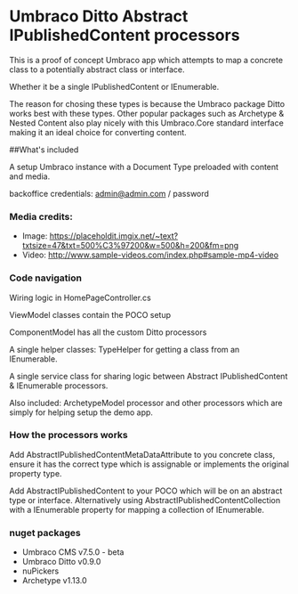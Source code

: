 # Umbraco Ditto Abstract IPublishedContent processors

This is a proof of concept Umbraco app which attempts to map a concrete class to a potentially abstract class or interface.

Whether it be a single IPublishedContent or IEnumerable<IPublishedContent>.

The reason for chosing these types is because the Umbraco package Ditto works best with these types. Other popular packages such as Archetype & Nested Content also play nicely with this Umbraco.Core standard interface making it an ideal choice for converting content.

##What's included

A setup Umbraco instance with a Document Type preloaded with content and media.

backoffice credentials: admin@admin.com / password

### Media credits:

* Image: https://placeholdit.imgix.net/~text?txtsize=47&txt=500%C3%97200&w=500&h=200&fm=png
* Video: http://www.sample-videos.com/index.php#sample-mp4-video

### Code navigation

Wiring logic in HomePageController.cs

ViewModel classes contain the POCO setup

ComponentModel has all the custom Ditto processors

A single helper classes: TypeHelper for getting a class from an IEnumerable<T>.

A single service class for sharing logic between Abstract IPublishedContent & IEnumerable<IPublishedContent> processors.

Also included: ArchetypeModel processor and other processors which are simply for helping setup the demo app.


### How the processors works

Add AbstractIPublishedContentMetaDataAttribute to you concrete class, ensure it has the correct type which is assignable or implements the original property type.

Add AbstractIPublishedContent to your POCO which will be on an abstract type or interface. Alternatively using AbstractIPublishedContentCollection with a IEnumerable<T> property for mapping a collection of IEnumerable<IPublishedContent>.


### nuget packages

* Umbraco CMS v7.5.0 - beta
* Umbraco Ditto v0.9.0
* nuPickers
* Archetype v1.13.0
